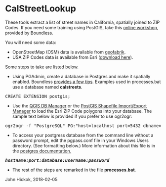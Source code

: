 # CalStreetLookup

These tools extract a list of street names in California, spatially joined to ZIP Codes. If you need some training using PostGIS, take this <a href="http://workshops.boundlessgeo.com/postgis-intro/">online workshop</a>, provided by Boundless.

You will need some data:
<ul>
  <li>OpenStreetMap (OSM) data is available from <a href="https://www.geofabrik.de/">geofabrik</a>.</li>
  <li>USA ZIP Codes data is available from Esri (<a href="http://www.arcgis.com/home/item.html?id=8d2012a2016e484dafaac0451f9aea24">download here</a>).</li>
</ul>

Some steps to take are listed below.
<ul>
    <li>Using PGAdmin, create a database in Postgres and make it spatially enabled. Boundless <a href="https://connect.boundlessgeo.com/docs/suite/4.8/dataadmin/pgGettingStarted/createdb.html">provides a few tips</a>. Examples used in processes.bat use a database named <b>calstreets</b>.</li>
</ul>

<pre>
CREATE EXTENSION postgis;
</pre>

<ul>
  <li>Use the <a href="http://docs.qgis.org/2.18/en/docs/user_manual/plugins/plugins_db_manager.html">QGIS DB Manager</a> or the <a href="https://connect.boundlessgeo.com/docs/suite/4.8/dataadmin/pgGettingStarted/pgshapeloader.html">PostGIS Shapefile Import/Export Manager</a> to load the Esri ZIP Code polygons into your database. The sample text below is provided if you prefer to use ogr2ogr:</li>
 </ul>

<pre>
ogr2ogr -f "PostgreSQL" PG:"host=localhost port=5432 dbname=calstreets user=<i><b>your login</b></i> password=<i><b>your password</b></i>" -s_srs EPSG:4326 -t_srs EPSG:4326 zip_poly.gdb -sql "SELECT ZIP_CODE, PO_NAME, STATE FROM zip_poly AS USA_ZIP_POLY" -overwrite -progress --config PG_USE_COPY YES
</pre>

<ul>
  <li>To access your postgress database from the command line without a password prompt, edit the pgpass.conf file in your Windows Users directory. (See formatting below.) More information about this file is in the <a href="https://www.postgresql.org/docs/current/static/libpq-pgpass.html">postgres documentation.</a></li>
</ul>

<pre>
<b><i>hostname:port:database:username:password</i></b>
</pre>

<ul>
  <li>The rest of the steps are remarked in the file <b>processes.bat</b>.</li>
</ul>  

John Hickok, 2018-02-05
